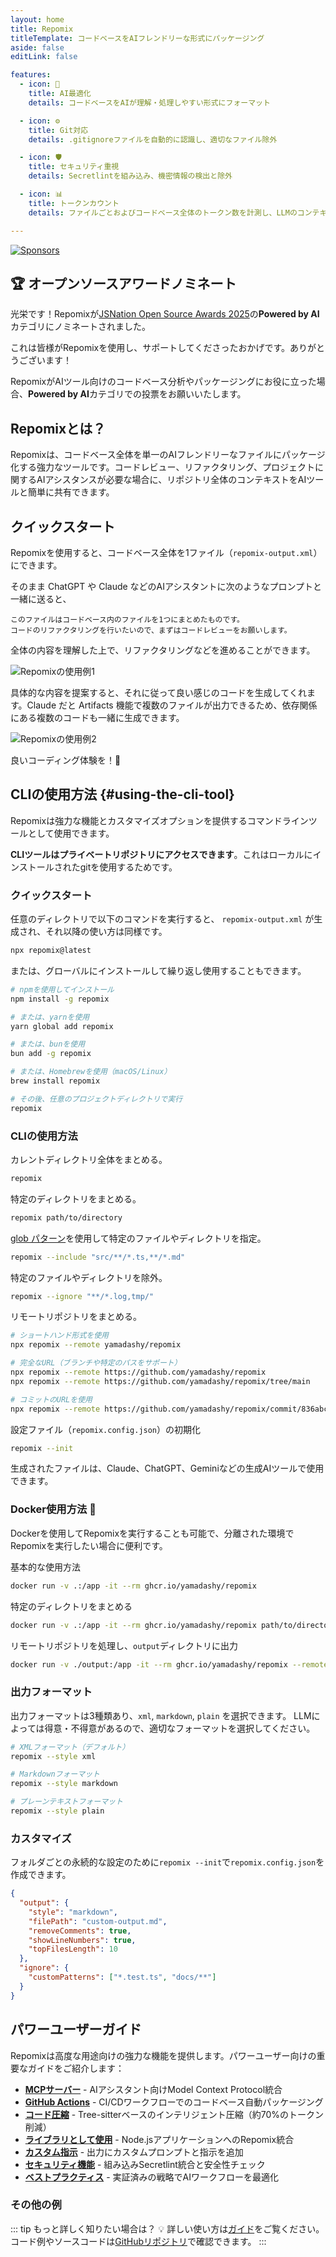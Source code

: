 ```yaml
---
layout: home
title: Repomix
titleTemplate: コードベースをAIフレンドリーな形式にパッケージング
aside: false
editLink: false

features:
  - icon: 🤖
    title: AI最適化
    details: コードベースをAIが理解・処理しやすい形式にフォーマット

  - icon: ⚙️
    title: Git対応
    details: .gitignoreファイルを自動的に認識し、適切なファイル除外

  - icon: 🛡️
    title: セキュリティ重視
    details: Secretlintを組み込み、機密情報の検出と除外

  - icon: 📊
    title: トークンカウント
    details: ファイルごとおよびコードベース全体のトークン数を計測し、LLMのコンテキスト制限に対応

---
```


<script setup>
import YouTubeVideo from '../../components/YouTubeVideo.vue'
import { VIDEO_IDS } from '../../utils/videos'
</script>

<div class="cli-section">

[![Sponsors](https://cdn.jsdelivr.net/gh/yamadashy/sponsor-list/sponsors/sponsors.png)](https://github.com/sponsors/yamadashy)

## 🏆 オープンソースアワードノミネート

光栄です！Repomixが[JSNation Open Source Awards 2025](https://osawards.com/javascript/)の**Powered by AI**カテゴリにノミネートされました。

これは皆様がRepomixを使用し、サポートしてくださったおかげです。ありがとうございます！

RepomixがAIツール向けのコードベース分析やパッケージングにお役に立った場合、**Powered by AI**カテゴリでの投票をお願いいたします。

## Repomixとは？

Repomixは、コードベース全体を単一のAIフレンドリーなファイルにパッケージ化する強力なツールです。コードレビュー、リファクタリング、プロジェクトに関するAIアシスタンスが必要な場合に、リポジトリ全体のコンテキストをAIツールと簡単に共有できます。

<YouTubeVideo :videoId="VIDEO_IDS.REPOMIX_DEMO" />

## クイックスタート

Repomixを使用すると、コードベース全体を1ファイル（`repomix-output.xml`）にできます。

そのまま ChatGPT や Claude などのAIアシスタントに次のようなプロンプトと一緒に送ると、

```
このファイルはコードベース内のファイルを1つにまとめたものです。
コードのリファクタリングを行いたいので、まずはコードレビューをお願いします。
```

全体の内容を理解した上で、リファクタリングなどを進めることができます。

![Repomixの使用例1](/images/docs/repomix-file-usage-1.png)

具体的な内容を提案すると、それに従って良い感じのコードを生成してくれます。Claude だと Artifacts 機能で複数のファイルが出力できるため、依存関係にある複数のコードも一緒に生成できます。

![Repomixの使用例2](/images/docs/repomix-file-usage-2.png)

良いコーディング体験を！🚀

## CLIの使用方法 {#using-the-cli-tool}

Repomixは強力な機能とカスタマイズオプションを提供するコマンドラインツールとして使用できます。

**CLIツールはプライベートリポジトリにアクセスできます**。これはローカルにインストールされたgitを使用するためです。

### クイックスタート

任意のディレクトリで以下のコマンドを実行すると、 `repomix-output.xml` が生成され、それ以降の使い方は同様です。

```bash
npx repomix@latest
```

または、グローバルにインストールして繰り返し使用することもできます。

```bash
# npmを使用してインストール
npm install -g repomix

# または、yarnを使用
yarn global add repomix

# または、bunを使用
bun add -g repomix

# または、Homebrewを使用（macOS/Linux）
brew install repomix

# その後、任意のプロジェクトディレクトリで実行
repomix
```


### CLIの使用方法

カレントディレクトリ全体をまとめる。

```bash
repomix
```

特定のディレクトリをまとめる。

```bash
repomix path/to/directory
```

[glob パターン](https://github.com/mrmlnc/fast-glob?tab=readme-ov-file#pattern-syntax)を使用して特定のファイルやディレクトリを指定。

```bash
repomix --include "src/**/*.ts,**/*.md"
```

特定のファイルやディレクトリを除外。

```bash
repomix --ignore "**/*.log,tmp/"
```

リモートリポジトリをまとめる。

```bash
# ショートハンド形式を使用
npx repomix --remote yamadashy/repomix

# 完全なURL（ブランチや特定のパスをサポート）
npx repomix --remote https://github.com/yamadashy/repomix
npx repomix --remote https://github.com/yamadashy/repomix/tree/main

# コミットのURLを使用
npx repomix --remote https://github.com/yamadashy/repomix/commit/836abcd7335137228ad77feb28655d85712680f1
```

設定ファイル（`repomix.config.json`）の初期化

```bash
repomix --init
```

生成されたファイルは、Claude、ChatGPT、Geminiなどの生成AIツールで使用できます。

### Docker使用方法 🐳

Dockerを使用してRepomixを実行することも可能で、分離された環境でRepomixを実行したい場合に便利です。

基本的な使用方法

```bash
docker run -v .:/app -it --rm ghcr.io/yamadashy/repomix
```

特定のディレクトリをまとめる
```bash
docker run -v .:/app -it --rm ghcr.io/yamadashy/repomix path/to/directory
```

リモートリポジトリを処理し、`output`ディレクトリに出力

```bash
docker run -v ./output:/app -it --rm ghcr.io/yamadashy/repomix --remote https://github.com/yamadashy/repomix
```

### 出力フォーマット

出力フォーマットは3種類あり、`xml`, `markdown`, `plain` を選択できます。
LLMによっては得意・不得意があるので、適切なフォーマットを選択してください。

```bash
# XMLフォーマット（デフォルト）
repomix --style xml

# Markdownフォーマット
repomix --style markdown

# プレーンテキストフォーマット
repomix --style plain
```

### カスタマイズ

フォルダごとの永続的な設定のために`repomix --init`で`repomix.config.json`を作成できます。

```json
{
  "output": {
    "style": "markdown",
    "filePath": "custom-output.md",
    "removeComments": true,
    "showLineNumbers": true,
    "topFilesLength": 10
  },
  "ignore": {
    "customPatterns": ["*.test.ts", "docs/**"]
  }
}
```

## パワーユーザーガイド

Repomixは高度な用途向けの強力な機能を提供します。パワーユーザー向けの重要なガイドをご紹介します：

- **[MCPサーバー](./guide/mcp-server)** - AIアシスタント向けModel Context Protocol統合
- **[GitHub Actions](./guide/github-actions)** - CI/CDワークフローでのコードベース自動パッケージング
- **[コード圧縮](./guide/code-compress)** - Tree-sitterベースのインテリジェント圧縮（約70%のトークン削減）
- **[ライブラリとして使用](./guide/development/using-repomix-as-a-library)** - Node.jsアプリケーションへのRepomix統合
- **[カスタム指示](./guide/custom-instructions)** - 出力にカスタムプロンプトと指示を追加
- **[セキュリティ機能](./guide/security)** - 組み込みSecretlint統合と安全性チェック
- **[ベストプラクティス](./guide/tips/best-practices)** - 実証済みの戦略でAIワークフローを最適化

### その他の例
::: tip もっと詳しく知りたい場合は？ 💡
詳しい使い方は[ガイド](./guide/)をご覧ください。コード例やソースコードは[GitHubリポジトリ](https://github.com/yamadashy/repomix)で確認できます。
:::

</div>
